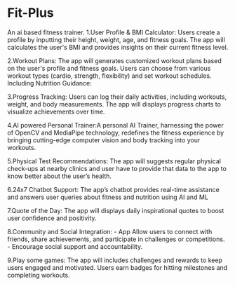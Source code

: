 # Fit-Plus
An ai based fitness trainer.
1.User Profile & BMI Calculator: Users create a profile by inputting their height, weight, age, and fitness goals. The app will calculates the user's BMI and provides insights on their current fitness level.

2.Workout Plans: The app will generates customized workout plans based on the user's profile and fitness goals. Users can choose from various workout types (cardio, strength, flexibility) and set workout schedules. Including Nutrition Guidance:

3.Progress Tracking: Users can log their daily activities, including workouts, weight, and body measurements. The app will displays progress charts to visualize achievements over time.

4.AI powered Personal Trainer:A personal AI Trainer, harnessing the power of OpenCV and MediaPipe technology, redefines the fitness experience by bringing cutting-edge computer vision and body tracking into your workouts.

5.Physical Test Recommendations: The app will suggests regular physical check-ups at nearby clinics and user have to provide that data to the app to know better about the user’s health.

6.24x7 Chatbot Support: The app’s chatbot provides real-time assistance and answers user queries about fitness and nutrition using AI and ML

7.Quote of the Day: The app will displays daily inspirational quotes to boost user confidence and positivity.

8.Community and Social Integration: - App Allow users to connect with friends, share achievements, and participate in challenges or competitions. - Encourage social support and accountability.

9.Play some games: The app will includes challenges and rewards to keep users engaged and motivated. Users earn badges for hitting milestones and completing workouts.
